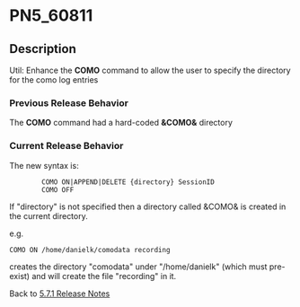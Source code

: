 # PN5_60811

<PageHeader />

## Description

Util: Enhance the **COMO** command to allow the user to specify the directory for the como log entries

### Previous Release Behavior

The **COMO** command had a hard-coded **&COMO&** directory

### Current Release Behavior

The new syntax is:

```
        COMO ON|APPEND|DELETE {directory} SessionID
        COMO OFF
```

If "directory" is not specified then a directory called &COMO& is created in the current directory.

e.g.

```
COMO ON /home/danielk/comodata recording
```

creates the directory "comodata" under "/home/danielk" (which must pre-exist) and will create the file "recording" in it.

Back to [5.7.1 Release Notes](./../README.md)
